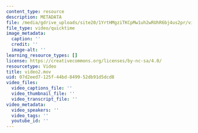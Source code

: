 ```yaml
---
content_type: resource
description: METADATA
file: /media/gdrive_uploads/site20/1YrtHMgziTKCpMw1uh2wRUhR6bj4us2pr/video2.mov
file_type: video/quicktime
image_metadata:
  caption: ''
  credit: ''
  image-alt: ''
learning_resource_types: []
license: https://creativecommons.org/licenses/by-nc-sa/4.0/
resourcetype: Video
title: video2.mov
uid: 07d2eed7-125f-44bd-8499-52db91d5dcd8
video_files:
  video_captions_file: ''
  video_thumbnail_file: ''
  video_transcript_file: ''
video_metadata:
  video_speakers: ''
  video_tags: ''
  youtube_id: ''
---
```

